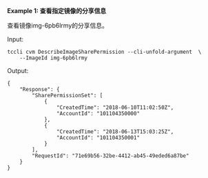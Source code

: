 **Example 1: 查看指定镜像的分享信息**

查看镜像img-6pb6lrmy的分享信息。

Input: 

```
tccli cvm DescribeImageSharePermission --cli-unfold-argument  \
    --ImageId img-6pb6lrmy
```

Output: 
```
{
    "Response": {
        "SharePermissionSet": [
            {
                "CreatedTime": "2018-06-10T11:02:50Z",
                "AccountId": "101104350000"
            },
            {
                "CreatedTime": "2018-06-13T15:03:25Z",
                "AccountId": "101104350001"
            }
        ],
        "RequestId": "71e69b56-32be-4412-ab45-49eded6a87be"
    }
}
```

